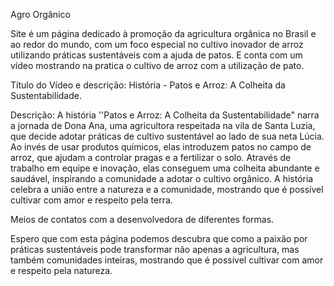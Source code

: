 Agro Orgânico

Site é um página dedicado à promoção da agricultura orgânica no Brasil e ao redor do mundo, com um foco especial no cultivo inovador de arroz utilizando práticas sustentáveis com a ajuda de patos. E conta com um vídeo mostrando na pratica o cultivo de arroz com a utilização de pato. 



Título do Vídeo e descrição:
História - Patos e Arroz: A Colheita da Sustentabilidade.

Descrição: A história ''Patos e Arroz: A Colheita da Sustentabilidade" narra a jornada de Dona Ana, uma agricultora respeitada na vila de Santa Luzia, que decide adotar práticas de cultivo sustentável ao lado de sua neta Lúcia. Ao invés de usar produtos químicos, elas introduzem patos no campo de arroz, que ajudam a controlar pragas e a fertilizar o solo. Através de trabalho em equipe e inovação, elas conseguem uma colheita abundante e saudável, inspirando a comunidade a adotar o cultivo orgânico. A história celebra a união entre a natureza e a comunidade, mostrando que é possível cultivar com amor e respeito pela terra.

Meios de contatos com a desenvolvedora de diferentes formas.

Espero que com esta página podemos  descubra que como a paixão por práticas sustentáveis pode transformar não apenas a agricultura, mas também comunidades inteiras, mostrando que é possível cultivar com amor e respeito pela natureza.
